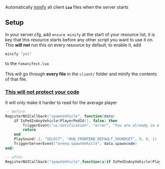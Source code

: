 Automatically [minify](https://en.wikipedia.org/wiki/Minification_(programming)) all client **`Lua`** files when the server starts

## Setup
In your server.cfg, add `ensure minify` at the start of your resource list, it is key that this resource starts before any other script you want to use it on.<br>
This __will not__ run this on every resource by default, to enable it, add 
```lua
minify "yes"
```
to the `fxmanifest.lua`<br>
<br>
This will go through **every file** in the `client/` folder and minify the contents of that file.
### <u>This will not protect your code</u>
It will only make it harder to read for the average player
```lua
-- before
RegisterNUICallback("spawnVehicle", function(data)
    if IsPedInAnyVehicle(PlayerPedId(), false) then
        TriggerEvent("ui:notification", "error", "You are already in a vehicle")
        return
    end
    PlaySound(-1, "SELECT", "HUD_FRONTEND_DEFAULT_SOUNDSET", 0, 0, 1)
    TriggerServerEvent("arena:spawnVehicle", data.spawncode)
end)

-- after
RegisterNUICallback("spawnVehicle",function(a)if IsPedInAnyVehicle(PlayerPedId(),false)then TriggerEvent("ui:notification","error","You are already in a vehicle")return end;PlaySound(-1,"SELECT","HUD_FRONTEND_DEFAULT_SOUNDSET",0,0,1)TriggerServerEvent("arena:spawnVehicle",a.spawncode)end)
```
